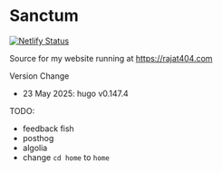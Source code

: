 # Sanctum

[![Netlify Status](https://api.netlify.com/api/v1/badges/7f38e56f-08af-41fd-9685-7ed1badec966/deploy-status)](https://app.netlify.com/sites/rajat404/deploys)


Source for my website running at https://rajat404.com

Version Change
- 23 May 2025: hugo v0.147.4

TODO:
- feedback fish
- posthog
- algolia
- change `cd home` to `home`
